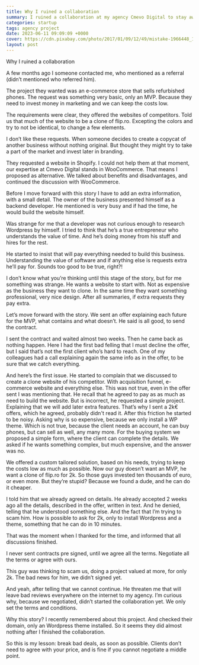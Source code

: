 ```yaml
---
title: Why I ruined a collaboration 
summary: I ruined a collaboration at my agency Cmevo Digital to stay away from a bad client.
categories: startup
tags: agency project
date: 2023-06-11 09:09:09 +0000
cover: https://cdn.pixabay.com/photo/2017/01/09/12/49/mistake-1966448_1280.jpg
layout: post
---
```


Why I ruined a collaboration 

A few months ago I someone contacted me, who mentioned as a referral (didn’t mentioned who referred him).

The project they wanted was an e-commerce store that sells refurbished phones. The request was something very basic, only an MVP. Because they need to invest money in marketing and we can keep the costs low.

The requirements were clear, they offered the websites of competitors. Told us that much of the website to be a clone of flip.ro. Excepting the colors and try to not be identical, to change a few elements.

I don’t like these requests. When someone decides to create a copycat of another business without nothing original. But thought they might try to take a part of the market and invest later in branding.

They requested a website in Shopify. I could not help them at that moment, our expertise at Cmevo Digital stands in WooCommerce. That means I proposed as alternative. We talked about benefits and disadvantages, and continued the discussion with WooCommerce.

Before I move forward with this story I have to add an extra information, with a small detail. The owner of the business presented himself as a backend developer. He mentioned is very busy and if had the time, he would build the website himself.

Was strange for me that a developer was not curious enough to research Wordpress by himself. I tried to think that he’s a true entrepreneur who understands the value of time. And he’s doing money from his stuff and hires for the rest.

He started to insist that will pay everything needed to build this business. Understanding the value of software and if anything else is requests extra he’ll pay for. Sounds too good to be true, right?!

I don’t know what you’re thinking until this stage of the story, but for me something was strange. He wants a website to start with. Not as expensive as the business they want to clone. In the same time they want something professional, very nice design. After all summaries, if extra requests they pay extra.

Let’s move forward with the story. We sent an offer explaining each future for the MVP, what contains and what doesn’t. He said is all good, to send the contract. 

I sent the contract and waited almost two weeks. Then he came back as nothing happen. Here I had the first bad felling that I must decline the offer, but I said that’s not the first client who’s hard to reach. One of my colleagues had a call explaining again the same info as in the offer, to be sure that we catch everything.

And here’s the first issue. He started to complain that we discussed to create a clone website of his competitor. With acquisition funnel, e-commerce website and everything else. This was not true, even in the offer sent I was mentioning that. He recall that he agreed to pay as as much as need to build the website. But is incorrect, he requested a simple project. Explaining that we will add later extra features. That’s why I sent a 2k€ offers, which he agreed, probably didn't read it. After this friction he started to be noisy. Asking why is so expensive, because we only install a WP theme. Which is not true, because the client needs an account, he can buy phones, but can sell as well, any many more. For the buying system we proposed a simple form, where the client can complete the details. We asked if he wants something complex, but much expensive, and the answer was no.

We offered a custom tailored solution, based on his needs, trying to keep the costs low as much as possible. Now our guy doesn’t want an MVP, he want a clone of flip.ro for 2k. So those guys invested ten thousands of euro, or even more. But they’re stupid? Because we found a dude, and he can do it cheaper.

I told him that we already agreed on details. He already accepted 2 weeks ago all the details, described in the offer, written in text. And he denied, telling that he understood something else. And the fact that I’m trying to scam him. How is possible to ask for 2k, only to install Wordpress and a theme, something that he can do in 10 minutes.

That was the moment when I thanked for the time, and informed that all discussions finished.

I never sent contracts pre signed, until we agree all the terms. Negotiate all the terms or agree with ours.

This guy was thinking to scam us, doing a project valued at more, for only 2k. The bad news for him, we didn’t signed yet.

And yeah, after telling that we cannot continue. He threaten me that will leave bad reviews everywhere on the internet to my agency. I’m curious why, because we negotiated, didn’t started the collaboration yet. We only set the terms and conditions.

Why this story? I recently remembered about this project. And checked their domain, only an Wordpress theme installed. So it seems they did almost nothing after I finished the collaboration.


So this is my lesson: break bad deals, as soon as possible. Clients don’t need to agree with your price, and is fine if you cannot negotiate a middle point.
